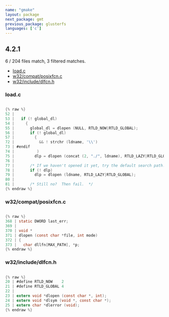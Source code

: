 ```yaml
---
name: "gmake"
layout: package
next_package: gmt
previous_package: glusterfs
languages: ['c']
---
```

## 4.2.1
6 / 204 files match, 3 filtered matches.

 - [load.c](#loadc)
 - [w32/compat/posixfcn.c](#w32compatposixfcnc)
 - [w32/include/dlfcn.h](#w32includedlfcnh)

### load.c

```c

{% raw %}
52 | 
53 |   if (! global_dl)
54 |     {
55 |       global_dl = dlopen (NULL, RTLD_NOW|RTLD_GLOBAL);
56 |       if (! global_dl)
57 |         {
72 |           && ! strchr (ldname, '\\')
73 | #endif
74 |          )
75 |         dlp = dlopen (concat (2, "./", ldname), RTLD_LAZY|RTLD_GLOBAL);
76 | 
77 |       /* If we haven't opened it yet, try the default search path.  */
78 |       if (! dlp)
79 |         dlp = dlopen (ldname, RTLD_LAZY|RTLD_GLOBAL);
80 | 
81 |       /* Still no?  Then fail.  */
{% endraw %}

```
### w32/compat/posixfcn.c

```c

{% raw %}
368 | static DWORD last_err;
369 | 
370 | void *
371 | dlopen (const char *file, int mode)
372 | {
373 |   char dllfn[MAX_PATH], *p;
{% endraw %}

```
### w32/include/dlfcn.h

```c

{% raw %}
20 | #define RTLD_NOW    2
21 | #define RTLD_GLOBAL 4
22 | 
23 | extern void *dlopen (const char *, int);
24 | extern void *dlsym (void *, const char *);
25 | extern char *dlerror (void);
{% endraw %}

```